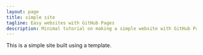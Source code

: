 ```yaml
---
layout: page
title: simple site
tagline: Easy websites with GitHub Pages
description: Minimal tutorial on making a simple website with GitHub Pages
---
```


This is a simple site built using a template.